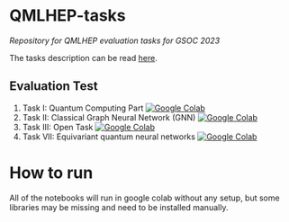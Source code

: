 # QMLHEP-tasks
*Repository for QMLHEP evaluation tasks for GSOC 2023*

The tasks description can be read [here](https://docs.google.com/document/d/1dqBGbH44Eu3W432oRxpOCfI5Dy2pgh2E21JcHeD0fng/edit).

## Evaluation Test
1. Task I: Quantum Computing Part [![Google Colab](https://colab.research.google.com/assets/colab-badge.svg)](https://colab.research.google.com/github/Baxi-codes/QMLHEP-tasks/blob/main/QML_HEP_GSoC_Task_I.ipynb)
2. Task II: Classical Graph Neural Network (GNN) [![Google Colab](https://colab.research.google.com/assets/colab-badge.svg)](https://colab.research.google.com/github/Baxi-codes/QMLHEP-tasks/blob/main/QML_HEP_GSoC_Task_II.ipynb)
3. Task III: Open Task [![Google Colab](https://colab.research.google.com/assets/colab-badge.svg)](https://colab.research.google.com/github/Baxi-codes/QMLHEP-tasks/blob/main/QML_HEP_GSoC_Task_III.ipynb)
4. Task VII: Equivariant quantum neural networks [![Google Colab](https://colab.research.google.com/assets/colab-badge.svg)](https://colab.research.google.com/github/Baxi-codes/QMLHEP-tasks/blob/main/QML_HEP_GSoC_Task_VII.ipynb)

# How to run
All of the notebooks will run in google colab without any setup, but some libraries may be missing and need to be installed manually.
